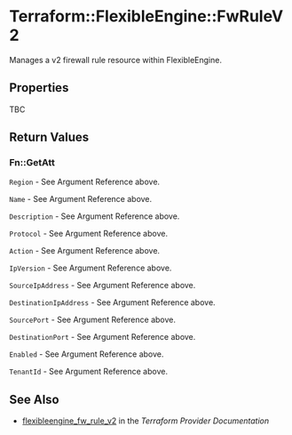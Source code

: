 # Terraform::FlexibleEngine::FwRuleV2

Manages a v2 firewall rule resource within FlexibleEngine.

## Properties

TBC

## Return Values

### Fn::GetAtt

`Region` - See Argument Reference above.

`Name` - See Argument Reference above.

`Description` - See Argument Reference above.

`Protocol` - See Argument Reference above.

`Action` - See Argument Reference above.

`IpVersion` - See Argument Reference above.

`SourceIpAddress` - See Argument Reference above.

`DestinationIpAddress` - See Argument Reference above.

`SourcePort` - See Argument Reference above.

`DestinationPort` - See Argument Reference above.

`Enabled` - See Argument Reference above.

`TenantId` - See Argument Reference above.

## See Also

* [flexibleengine_fw_rule_v2](https://www.terraform.io/docs/providers/flexibleengine/r/fw_rule_v2.html) in the _Terraform Provider Documentation_